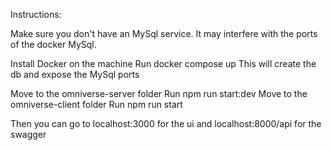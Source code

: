 Instructions:

Make sure you don't have an MySql service.
It may interfere with the ports of the docker MySql. 

Install Docker on the machine
Run docker compose up
This will create the db and expose the MySql ports

Move to the omniverse-server folder
Run npm run start:dev
Move to the omniverse-client folder
Run npm run start

Then you can go to localhost:3000 for the ui
and localhost:8000/api for the swagger